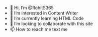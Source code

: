 - 👋 Hi, I’m @RohitS365
- 👀 I’m interested in Content Writer
- 🌱 I’m currently learning HTML Code
- 💞️ I’m looking to collaborate with this site
- 📫 How to reach me text me

<!---
RohitS365/RohitS365 is a ✨ special ✨ repository because its `README.md` (this file) appears on your GitHub profile.
You can click the Preview link to take a look at your changes.
--->
